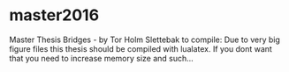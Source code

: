 # master2016
Master Thesis Bridges - by Tor Holm Slettebak
to compile:
Due to very big figure files this thesis should be compiled with lualatex.
If you dont want that you need to increase memory size and such...